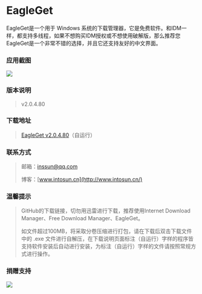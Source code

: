 # EagleGet
EagleGet是一个用于 Windows 系统的下载管理器，它是免费软件。和IDM一样，都支持多线程，如果不想购买IDM授权或不想使用破解版，那么推荐您EagleGet是一个非常不错的选择，并且它还支持友好的中文界面。

### 应用截图

![](https://github.com/CrackTheChivalrous/EagleGet/blob/master/img/1.png?raw=true)

### 版本说明

> v2.0.4.80

### 下载地址

> [EagleGet v2.0.4.80](https://github.com/CrackTheChivalrous/EagleGet/raw/master/EagleGet%20v2.0.4.80.exe)（自运行）

### 联系方式

> 邮箱：inssun@qq.com
>
> 博客：[www.intosun.cn](http://www.intosun.cn/)

### 温馨提示

> GitHub的下载链接，切勿用迅雷进行下载，推荐使用Internet Download Manager、Free Download Manager、EagleGet。
>
> 如文件超过100MB，将采取分卷压缩进行打包，请在下载后双击下载文件中的 .exe 文件进行自解压，在下载说明页面标注（自运行）字样的程序皆支持软件安装后自动进行安装，为标注（自运行）字样的文件请按照常规方式进行操作。

### 捐赠支持

![](https://github.com/CrackTheChivalrous/EagleGet/blob/master/img/Donation%20Code.png?raw=true)